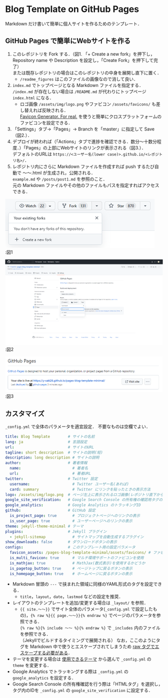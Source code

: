 # Blog Template on GitHub Pages

Markdown だけ書いて簡単に個人サイトを作るためのテンプレート．

## GitHub Pages で簡単にWebサイトを作る

1. このレポジトリを Fork する．（図1. 「+ Create a new fork」を押下し，Repository name や Description を設定し，「Create Fork」を押下して完了）  
または既存レポジトリの場合はこのレポジトリの中身を展開し直下に置く．
    * `/readme_figures` はこのファイルの画像なので消して良い．
2. `index.md` でトップページとなる Markdown ファイルを指定する．  
`/index.md` が存在しない場合は `/README.md` が代わりにトップページ `index.html` になる．  
    * ロゴ画像 `/assets/img/logo.png` やファビコン `/assets/favicons/` も差し替えれば反映される．  
    [Favicon Generator. For real.](https://realfavicongenerator.net/) を使うと簡単にクロスプラットフォームのファビコンを設定できる．
3. 「Settings」タブ→「Pages」→ Branch を「master」に指定して Save（図2.）．
4. デプロイが終われば（「Actions」タブで進捗を確認できる．数分～十数分程度．）「Pages」の上部にWebサイトのリンクが表示される（図3.）．  
デフォルトのURLは `https://<ユーザー名(lower case)>.github.io/<レポジトリ名>/`．
5. レポジトリ内にさらに Markdown ファイルを作成すれば push するたび自動で ～～.html が生成され，公開される．  
`example.md` や  `/posts/post1.md` を参照のこと．  
元の Markdown ファイルやその他のファイルもパスを指定すればアクセスできる．

![図1](readme_figures/fig1.png "図1")  
:図1

![図2](readme_figures/fig2.png "図2")  
:図2

![図3](readme_figures/fig3.png "図3")  
:図3

## カスタマイズ

`_config.yml` で全体のパラメータを適宜設定．
不要なものは空欄でよい．

```yaml
title: Blog Template        # サイトの名前
lang: ja                    # 言語設定
url:                        # サイトのURL
tagline: short description  # サイトの説明(短)
description: long description # サイトの説明
author:                     # 著者情報
  name:                       # 著者名
  url:                        # 著者URL
twitter:                    # Twitter 設定
  username:                   # Twitter ユーザー名(あれば)
  card: summary               # Twitter にリンクを貼ったときの表示方法
logo: /assets/img/logo.png  # ページ左上に表示されるロゴ画像(レポジトリ直下から)
google_site_verification:   # Google Search Console の所有権の確認用タグのID
google_analytics:           # Google Analytics のトラッキングID
github:                     # GitHub 設定
  is_project_page: true       # プロジェクトページへのリンクの表示
  is_user_page: true          # ユーザーページへのリンクの表示
theme: jekyll-theme-minimal # テーマ
plugins:                    # Jekyll プラグイン
  - jekyll-sitemap            # サイトマップを自動生成するプラグイン
show_downloads: false       # ダウンロードボタンの表示
configs:                    # このテンプレート用の設定パラメータ
  favicon_assets: /pages-blog-template-minimal/assets/favicons/ # ファビコンの所在(ドメイン直下から)
  is_multi_favicon: true      # マルチ環境サポートのファビコンを使用
  is_mathjax: true            # MathJax(数式表示)を使用するかどうか
  is_pagetop_button: true     # ページトップに戻るボタンの表示
  is_homepage_button: true    # ホームページに戻るボタンの表示
```

* Markdown 冒頭の `---` で挟まれた領域に同様のYAML形式のタグを設定できる．
  * `title`，`layout`，`date`，`lastmod` などの設定を推奨．
* レイアウトのテンプレートを追加/変更する場合は `_layout/` を参照．
  * `{{ site.～～}}` でサイト全体のパラメータ(`_config.yml` で設定したもの)，`{% raw %}{{ page.～～}}{% endraw %}` でページのパラメータを参照できる．  
  `{% raw %}{% include ～～ %}{% endraw %}` で  `_includes` 内のファイルを参照できる．  
  （Jekyllでビルドするタイミングで展開される）
  なお，ここのようにタグを Markdown 中で使うとエスケープされてしまうため [raw タグでエスケープする必要がある](https://www.xmisao.com/2014/06/30/how-to-escape-liquid-tag-in-jekyll.html)．
* テーマを変更する場合は [使用できるテーマ](https://github.com/orgs/pages-themes/repositories) から選んで `_config.yml` の `theme` を変更する．
* Google Analytics でトラッキングする際は `_config.yml` の `google_analytics` を設定する．
* Google Search Console の所有権確認を行う際は「HTMLタグ」を選択し，タグ内のIDを `_config.yml` の `google_site_verification` に設定する．
